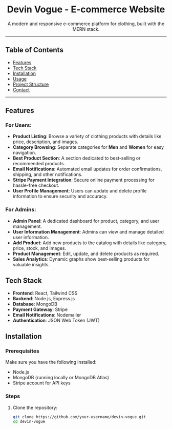 <h1 align="center">Devin Vogue - E-commerce Website</h1>
<p align="center">
  A modern and responsive e-commerce platform for clothing, built with the MERN stack.
</p>

---

## Table of Contents
- <a href="#features">Features</a>
- <a href="#tech-stack">Tech Stack</a>
- <a href="#installation">Installation</a>
- <a href="#usage">Usage</a>
- <a href="#project-structure">Project Structure</a>
- <a href="#contact">Contact</a>

---

<h2 id="features">Features</h2>

### For Users:
- **Product Listing**: Browse a variety of clothing products with details like price, description, and images.
- **Category Browsing**: Separate categories for <strong>Men</strong> and <strong>Women</strong> for easy navigation.
- **Best Product Section**: A section dedicated to best-selling or recommended products.
- **Email Notifications**: Automated email updates for order confirmations, shipping, and other notifications.
- **Stripe Payment Integration**: Secure online payment processing for hassle-free checkout.
- **User Profile Management**: Users can update and delete profile information to ensure security and accuracy.

### For Admins:
- **Admin Panel**: A dedicated dashboard for product, category, and user management.
- **User Information Management**: Admins can view and manage detailed user information.
- **Add Product**: Add new products to the catalog with details like category, price, stock, and images.
- **Product Management**: Edit, update, and delete products as required.
- **Sales Analytics**: Dynamic graphs show best-selling products for valuable insights.

<h2 id="tech-stack">Tech Stack</h2>

- **Frontend**: React, Tailwind CSS
- **Backend**: Node.js, Express.js
- **Database**: MongoDB
- **Payment Gateway**: Stripe
- **Email Notifications**: Nodemailer
- **Authentication**: JSON Web Token (JWT)

<h2 id="installation">Installation</h2>

### Prerequisites
Make sure you have the following installed:
- Node.js
- MongoDB (running locally or MongoDB Atlas)
- Stripe account for API keys

### Steps
1. Clone the repository:
   ```bash
   git clone https://github.com/your-username/devin-vogue.git
   cd devin-vogue
